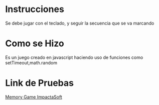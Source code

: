 # Instrucciones 
Se debe jugar con el teclado, y seguir la secuencia que se va marcando 

# Como se Hizo 
Es un juego creado en javascript haciendo uso de funciones como setTimeout,math.random

# Link de Pruebas
[Memory Game ImpactaSoft](https://www.impactasoft.com/Projects/memory_game/)
